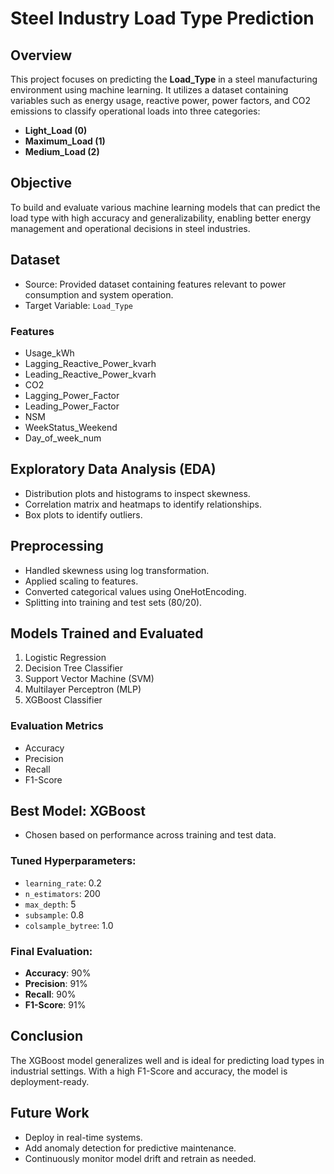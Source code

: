# Steel Industry Load Type Prediction

## Overview

This project focuses on predicting the **Load\_Type** in a steel manufacturing environment using machine learning. It utilizes a dataset containing variables such as energy usage, reactive power, power factors, and CO2 emissions to classify operational loads into three categories:

* **Light\_Load (0)**
* **Maximum\_Load (1)**
* **Medium\_Load (2)**

## Objective

To build and evaluate various machine learning models that can predict the load type with high accuracy and generalizability, enabling better energy management and operational decisions in steel industries.

## Dataset

* Source: Provided dataset containing features relevant to power consumption and system operation.
* Target Variable: `Load_Type`

### Features

* Usage\_kWh
* Lagging\_Reactive\_Power\_kvarh
* Leading\_Reactive\_Power\_kvarh
* CO2
* Lagging\_Power\_Factor
* Leading\_Power\_Factor
* NSM
* WeekStatus\_Weekend
* Day\_of\_week\_num

## Exploratory Data Analysis (EDA)

* Distribution plots and histograms to inspect skewness.
* Correlation matrix and heatmaps to identify relationships.
* Box plots to identify outliers.

## Preprocessing

* Handled skewness using log transformation.
* Applied scaling to features.
* Converted categorical values using OneHotEncoding.
* Splitting into training and test sets (80/20).

## Models Trained and Evaluated

1. Logistic Regression
2. Decision Tree Classifier
3. Support Vector Machine (SVM)
4. Multilayer Perceptron (MLP)
5. XGBoost Classifier

### Evaluation Metrics

* Accuracy
* Precision
* Recall
* F1-Score

## Best Model: XGBoost

* Chosen based on performance across training and test data.

### Tuned Hyperparameters:

* `learning_rate`: 0.2
* `n_estimators`: 200
* `max_depth`: 5
* `subsample`: 0.8
* `colsample_bytree`: 1.0

### Final Evaluation:

* **Accuracy**: 90%
* **Precision**: 91%
* **Recall**: 90%
* **F1-Score**: 91%


## Conclusion

The XGBoost model generalizes well and is ideal for predicting load types in industrial settings. With a high F1-Score and accuracy, the model is deployment-ready.

## Future Work

* Deploy in real-time systems.
* Add anomaly detection for predictive maintenance.
* Continuously monitor model drift and retrain as needed.
